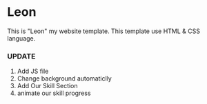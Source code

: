 # Leon
This is "Leon" my website template. This template use HTML & CSS language.

### UPDATE
01)  Add JS file
02) Change background automaticlly
03) Add Our Skill Section 
04) animate our skill progress
